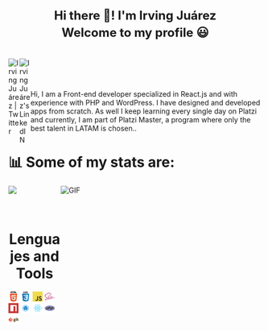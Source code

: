 
<h1 align=center><font size = 5>Hi there 👋! I'm Irving Juárez<br> Welcome to my profile 😃</font></h1>

<br>

<div>
  <a href="https://twitter.com/juarez1_irving">
    <img align="left" alt="Irving Juárez | Twitter" width="22px" src="https://raw.githubusercontent.com/peterthehan/peterthehan/master/assets/twitter.svg" />
  </a>
  <a href="https://www.linkedin.com/in/irvingdevjuarez/">
    <img align="left" alt="Irving Juárez's LinkedIN" width="22px" src="https://raw.githubusercontent.com/peterthehan/peterthehan/master/assets/linkedin.svg" />
  </a>
</div>

<br><br>

<p>Hi, I am a Front-end developer specialized in React.js and with experience with PHP and WordPress. I have designed and developed apps from scratch. As well I keep learning every single day on Platzi and currently, I am part of Platzi Master, a program where only the best talent in LATAM is chosen.. </p>

<h1>📊 Some of my stats are:</h1>

<img align="right" alt="GIF" src="https://i.pinimg.com/originals/8d/62/1f/8d621f66f551b6a39072473d52280ff0.gif?raw=true" width="400" height="300" />

<p>
  <img src="https://github-readme-stats.vercel.app/api?username=IrvingJuarez&theme=default&show_icons=true&hide=contribs" width="400px" />
</p>

<br>

<h1 align=center>Lenguajes and Tools</h1>
<code><img title="html" height="20" src="https://raw.githubusercontent.com/github/explore/80688e429a7d4ef2fca1e82350fe8e3517d3494d/topics/html/html.png"></code>
<code><img title="css" height="20" src="https://raw.githubusercontent.com/github/explore/80688e429a7d4ef2fca1e82350fe8e3517d3494d/topics/css/css.png"></code>
<code><img title="javascript" height="20" src="https://raw.githubusercontent.com/github/explore/80688e429a7d4ef2fca1e82350fe8e3517d3494d/topics/javascript/javascript.png"></code>
<code><img title="sass" height="20" src="https://raw.githubusercontent.com/github/explore/80688e429a7d4ef2fca1e82350fe8e3517d3494d/topics/sass/sass.png"></code>
<code><img title="npm" height="20" src="https://raw.githubusercontent.com/github/explore/80688e429a7d4ef2fca1e82350fe8e3517d3494d/topics/npm/npm.png"></code>
<code><img title="webpack" height="20" src="https://raw.githubusercontent.com/github/explore/80688e429a7d4ef2fca1e82350fe8e3517d3494d/topics/webpack/webpack.png"></code>
<code><img title="react" height="20" src="https://raw.githubusercontent.com/github/explore/80688e429a7d4ef2fca1e82350fe8e3517d3494d/topics/react/react.png"></code>
<code><img title="php" height="20" src="https://raw.githubusercontent.com/github/explore/80688e429a7d4ef2fca1e82350fe8e3517d3494d/topics/php/php.png"></code>
<code><img title="git" height="20" src="https://raw.githubusercontent.com/github/explore/80688e429a7d4ef2fca1e82350fe8e3517d3494d/topics/git/git.png"></code>


<!---
IrvingJuarez/IrvingJuarez is a ✨ special ✨ repository because its `README.md` (this file) appears on your GitHub profile.
You can click the Preview link to take a look at your changes.
--->
